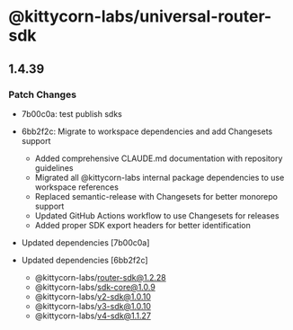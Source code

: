 # @kittycorn-labs/universal-router-sdk

## 1.4.39

### Patch Changes

- 7b00c0a: test publish sdks
- 6bb2f2c: Migrate to workspace dependencies and add Changesets support

  - Added comprehensive CLAUDE.md documentation with repository guidelines
  - Migrated all @kittycorn-labs internal package dependencies to use workspace references
  - Replaced semantic-release with Changesets for better monorepo support
  - Updated GitHub Actions workflow to use Changesets for releases
  - Added proper SDK export headers for better identification

- Updated dependencies [7b00c0a]
- Updated dependencies [6bb2f2c]
  - @kittycorn-labs/router-sdk@1.2.28
  - @kittycorn-labs/sdk-core@1.0.9
  - @kittycorn-labs/v2-sdk@1.0.10
  - @kittycorn-labs/v3-sdk@1.0.10
  - @kittycorn-labs/v4-sdk@1.1.27
